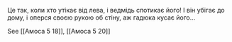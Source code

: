 Це так, коли хто утікає від лева, і ведмідь спотикає його! І він убігає до дому, і оперся своєю рукою об стіну, аж гадюка кусає його...

See [[Амоса 5 18]], [[Амоса 5 20]]
